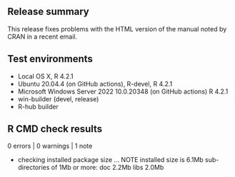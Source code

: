 ## Release summary
This release fixes problems with the HTML version of the manual noted by CRAN in a recent email.

## Test environments
* Local OS X, R 4.2.1
* Ubuntu 20.04.4 (on GitHub actions), R-devel, R 4.2.1
* Microsoft Windows Server 2022 10.0.20348 (on GitHub actions) R 4.2.1
* win-builder (devel, release)
* R-hub builder

## R CMD check results
0 errors | 0 warnings | 1 note

* checking installed package size ... NOTE
    installed size is  6.1Mb
    sub-directories of 1Mb or more:
      doc    2.2Mb
      libs   2.0Mb

